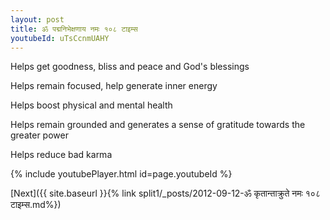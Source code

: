 ```yaml
---
layout: post
title: ॐ पद्मनिभेक्षणाय नमः १०८ टाइम्स
youtubeId: uTsCcnmUAHY
---
```

 
 
Helps get goodness, bliss and peace and God's blessings
 
Helps remain focused, help generate inner energy 
 
Helps boost physical and mental health 
 
Helps remain grounded and generates a sense of gratitude towards the greater power 
 
Helps reduce bad karma
 
 
 
 


{% include youtubePlayer.html id=page.youtubeId %}
 
[Next]({{ site.baseurl }}{% link  split1/_posts/2012-09-12-ॐ कृतान्ताक्रुते नमः १०८ टाइम्स.md%})
 
